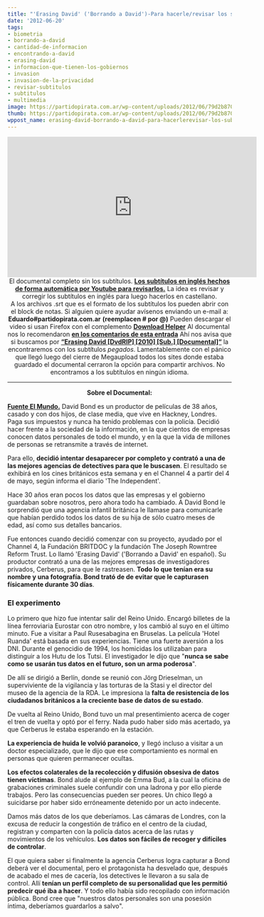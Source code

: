 ```yaml
---
title: "'Erasing David' ('Borrando a David')-Para hacerle/revisar los subtítulos"
date: '2012-06-20'
tags:
- biometria
- borrando-a-david
- cantidad-de-informacion
- encontrando-a-david
- erasing-david
- informacion-que-tienen-los-gobiernos
- invasion
- invasion-de-la-privacidad
- revisar-subtitulos
- subtitulos
- multimedia
image: https://partidopirata.com.ar/wp-content/uploads/2012/06/79d2b870182162ee0198d31d174dcb85o.jpg
thumb: https://partidopirata.com.ar/wp-content/uploads/2012/06/79d2b870182162ee0198d31d174dcb85o-150x150.jpg
wppost_name: erasing-david-borrando-a-david-para-hacerlerevisar-los-subtitulos
---
```


<center>
<iframe src="http://www.youtube.com/embed/pWezl8EvLtc" frameborder="0" width="560" height="315"></iframe>
El documental completo sin los subtítulos.
<strong> <a href="http://www.subdivx.com/X6XMjg5NDMzX-erasing-david-borrando-a-david2010.html" target="_blank">Los subtítulos en inglés hechos de forma automática por Youtube para revisarlos.</a></strong>
La idea es revisar y corregir los subtítulos en inglés para luego hacerlos en castellano.</center><center>A los archivos .srt que es el formato de los subtítulos los pueden abrir con el block de notas.
Si alguien quiere ayudar avísenos enviando un e-mail a:
<strong>Eduardo#partidopirata.com.ar</strong>
<strong> (reemplacen # por @)</strong>
Pueden descargar el video si usan Firefox con el complemento <strong><a href="https://addons.mozilla.org/pt-BR/firefox/addon/video-downloadhelper/" target="_blank">Download Helper</a></strong>
Al documental nos lo recomendaron <strong><a href="https://partidopirata.com.ar/3000/julian-assange-sobre-para-que-los-gobiernos-recolectan-tanta-informacion-de-nosotros-tarjeta-sube">en los comentarios de esta entrada</a></strong>
Ahí nos avisa que si buscamos por <strong><a href="https://encrypted.google.com/search?q=%E2%80%9CErasing+David+[DvdRIP]+[2010]+[Sub.]+[Documental]%E2%80%9C&amp;ie=utf-8&amp;oe=utf-8&amp;aq=t&amp;rls=org.mozilla:es-AR:official&amp;client=firefox-a&amp;hl=en&amp;lr=all" target="_blank">“Erasing David [DvdRIP] [2010] [Sub.] [Documental]“</a></strong> la encontraremos con los subtítulos <em>pegados</em>. Lamentablemente con el pánico que llegó luego del cierre de Megaupload todos los sites donde estaba guardado el documental cerraron la opción para compartir archivos.
No encontramos a los subtítulos en ningún idioma.</center>

<hr />
<p style="text-align: center;"><strong>Sobre el Documental:
</strong></p>
<p style="text-align: left;"><strong><a href="http://www.elmundo.es/elmundo/2010/04/28/television/1272450476.html" target="_blank">Fuente El Mundo.</a></strong>
David Bond es un productor de películas de 38 años, casado y con dos hijos, de clase media, que vive en Hackney, Londres. Paga sus impuestos y nunca ha tenido problemas con la policía. Decidió hacer frente a la sociedad de la información, en la que cientos de empresas conocen datos personales de todo el mundo, y en la que la vida de millones de personas se retransmite a través de internet.</p>
Para ello, <strong>decidió intentar desaparecer por completo y contrató a una de las mejores agencias de detectives para que le buscasen</strong>. El resultado se exhibirá en los cines británicos esta semana y en el Channel 4 a partir del 4 de mayo, según informa el diario 'The Independent'.

Hace 30 años eran pocos los datos que las empresas y el gobierno guardaban sobre nosotros, pero ahora todo ha cambiado. A David Bond le sorprendió que una agencia infantil británica le llamase para comunicarle que habían perdido todos los datos de su hija de sólo cuatro meses de edad, así como sus detalles bancarios.

Fue entonces cuando decidió comenzar con su proyecto, ayudado por el Channel 4, la Fundación BRITDOC y la fundación The Joseph Rowntree Reform Trust. Lo llamó 'Erasing David' ('Borrando a David' en español). Su productor contrató a una de las mejores empresas de investigadores privados, Cerberus, para que le rastreasen. <strong>Todo lo que tenían era su nombre y una fotografía. Bond trató de de evitar que le capturasen físicamente durante 30 días</strong>.
<h3>El experimento</h3>
Lo primero que hizo fue intentar salir del Reino Unido. Encargó billetes de la línea ferroviaria Eurostar con otro nombre, y los cambió al suyo en el último minuto. Fue a visitar a Paul Rusesabagina en Bruselas. La película 'Hotel Ruanda' está basada en sus experiencias. Tiene una fuerte aversión a los DNI. Durante el genocidio de 1994, los homicidas los utilizaban para distinguir a los Hutu de los Tutsi. El investigador le dijo que "<strong>nunca se sabe como se usarán tus datos en el futuro, son un arma poderosa</strong>".

De allí se dirigió a Berlín, donde se reunió con Jörg Drieselman, un superviviente de la vigilancia y las torturas de la Stasi y el director del museo de la agencia de la RDA. Le impresiona la <strong>falta de resistencia de los ciudadanos británicos a la creciente base de datos de su estado</strong>.

De vuelta al Reino Unido, Bond tuvo un mal presentimiento acerca de coger el tren de vuelta y optó por el ferry. Nada pudo haber sido más acertado, ya que Cerberus le estaba esperando en la estación.

<strong>La experiencia de huida le volvió paranoico</strong>, y llegó incluso a visitar a un doctor especializado, que le dijo que ese comportamiento es normal en personas que quieren permanecer ocultas.

<strong>Los efectos colaterales de la recolección y difusión obsesiva de datos tienen víctimas</strong>. Bond alude al ejemplo de Emma Bud, a la cual la oficina de grabaciones criminales suele confundir con una ladrona y por ello pierde trabajos. Pero las consecuencias pueden ser peores. Un chico llegó a suicidarse por haber sido erróneamente detenido por un acto indecente.

Damos más datos de los que deberíamos. Las cámaras de Londres, con la excusa de reducir la congestión de tráfico en el centro de la ciudad, registran y comparten con la policía datos acerca de las rutas y movimientos de los vehículos. <strong>Los datos son fáciles de recoger y difíciles de controlar</strong>.

El que quiera saber si finalmente la agencia Cerberus logra capturar a Bond deberá ver el documental, pero el protagonista ha desvelado que, después de acabado el mes de cacería, los detectives le llevaron a su sala de control. Allí <strong>tenían un perfil completo de su personalidad que les permitió predecir qué iba a hacer</strong>. Y todo ello había sido recopilado con información pública. Bond cree que "nuestros datos personales son una posesión íntima, deberíamos guardarlos a salvo".
